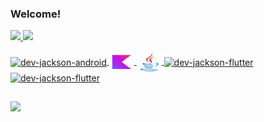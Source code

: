 ### Welcome!

<div>
  <a href="https://github.com/dev-jacksonoliveira">
  <img height="180em" src="https://github-readme-stats.vercel.app/api?username=dev-jacksonoliveira&show_icons=true&theme=dark&include_all_commits=true&count_private=true"/>
  <img height="180em" src="https://github-readme-stats.vercel.app/api/top-langs/?username=dev-jacksonoliveira&layout=compact&langs_count=7&theme=dark"/>
</div>
    
<div style="display: inline_block"><br>
  <img align="center" alt="dev-jackson-android" height="30" width="40" src="https://cdn.jsdelivr.net/gh/devicons/devicon/icons/androidstudio/androidstudio-original.svg">
  <img align="center" alt="dev-jackson-kotlin" height="30" width="40" src="https://raw.githubusercontent.com/devicons/devicon/master/icons/kotlin/kotlin-original.svg">
  <img align="center" alt="dev-jackson-java" height="30" width="40" src="https://raw.githubusercontent.com/devicons/devicon/master/icons/java/java-original.svg">
  <img align="center" alt="dev-jackson-flutter" height="30" width="40" src="https://cdn.jsdelivr.net/gh/devicons/devicon/icons/flutter/flutter-original.svg">
  <img align="center" alt="dev-jackson-flutter" height="30" width="40" src="https://cdn.jsdelivr.net/gh/devicons/devicon/icons/dart/dart-original.svg" />
</div>

##
<div> 
  <a href="https://www.linkedin.com/in/jackson-oliveira-dev/" target="_blank"><img src="https://img.shields.io/badge/-LinkedIn-%230077B5?style=for-the-      badge&logo=linkedin&logoColor=white" target="_blank"></a> 
</div>


